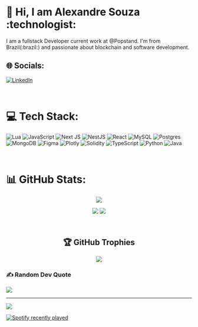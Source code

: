 <h1 align="left">👋 Hi, I am Alexandre Souza :technologist:</h1>

<p align="left">I am a fullstack Developer current work at @Popstand. I'm from Brazil(:brazil:) and passionate about blockchain and software development.</p>

## 🌐 Socials:
[![LinkedIn](https://img.shields.io/badge/LinkedIn-%230077B5.svg?logo=linkedin&logoColor=white)](https://linkedin.com/in/https://www.linkedin.com/in/alexandre-oliveira-souza/) 

</br>

# 💻 Tech Stack:
![Lua](https://img.shields.io/badge/lua-%232C2D72.svg?style=for-the-badge&logo=lua&logoColor=white) ![JavaScript](https://img.shields.io/badge/javascript-%23323330.svg?style=for-the-badge&logo=javascript&logoColor=%23F7DF1E) ![Next JS](https://img.shields.io/badge/Next-black?style=for-the-badge&logo=next.js&logoColor=white) ![NestJS](https://img.shields.io/badge/nestjs-%23E0234E.svg?style=for-the-badge&logo=nestjs&logoColor=white) ![React](https://img.shields.io/badge/react-%2320232a.svg?style=for-the-badge&logo=react&logoColor=%2361DAFB) ![MySQL](https://img.shields.io/badge/mysql-%2300f.svg?style=for-the-badge&logo=mysql&logoColor=white) ![Postgres](https://img.shields.io/badge/postgres-%23316192.svg?style=for-the-badge&logo=postgresql&logoColor=white) ![MongoDB](https://img.shields.io/badge/MongoDB-%234ea94b.svg?style=for-the-badge&logo=mongodb&logoColor=white) 	![Figma](https://img.shields.io/badge/figma-%23F24E1E.svg?style=for-the-badge&logo=figma&logoColor=white) ![Plotly](https://img.shields.io/badge/Plotly-%233F4F75.svg?style=for-the-badge&logo=plotly&logoColor=white) ![Solidity](https://img.shields.io/badge/Solidity-%23363636.svg?style=for-the-badge&logo=solidity&logoColor=white) ![TypeScript](https://img.shields.io/badge/typescript-%23007ACC.svg?style=for-the-badge&logo=typescript&logoColor=white) ![Python](https://img.shields.io/badge/python-3670A0?style=for-the-badge&logo=python&logoColor=ffdd54) ![Java](https://img.shields.io/badge/java-%23ED8B00.svg?style=for-the-badge&logo=java&logoColor=white)

</br>

# 📊 GitHub Stats:
<div align="center">

![](https://github-readme-stats.vercel.app/api?username=alexandreOSouza&theme=tokyonight&hide_border=false&include_all_commits=true&count_private=true)

</div>
<div align="center">

![](https://github-readme-streak-stats.herokuapp.com/?user=alexandreOSouza&theme=tokyonight&hide_border=false)
![](https://github-readme-stats.vercel.app/api/top-langs/?username=alexandreOSouza&theme=tokyonight&hide_border=false&include_all_commits=true&count_private=true&layout=compact)

</div>

</br>
<div align="center">

## 🏆 GitHub Trophies
![](https://github-profile-trophy.vercel.app/?username=alexandreOSouza&theme=tokyonight&no-frame=false&no-bg=true&margin-w=2&margin-h=2)

</div>

### ✍️ Random Dev Quote
![](https://quotes-github-readme.vercel.app/api?type=horizontal&theme=tokyonight)

---
[![](https://visitcount.itsvg.in/api?id=alexandreOSouza&icon=0&color=9)](https://visitcount.itsvg.in)
<div align="left">
  <a href="https://open.spotify.com/user/316p7oremkcrx7zcsd57ld4cr3em">
    <img src="https://spotify-recently-played-readme.vercel.app/api?user=316p7oremkcrx7zcsd57ld4cr3em&count=1&unique=true" alt="Spotify recently played"  />
  </a>
</div>

